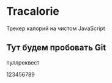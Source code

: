 # Tracalorie
Трекер калорий на чистом JavaScript

## Тут будем пробовать Git

пуллреквест

123456789

